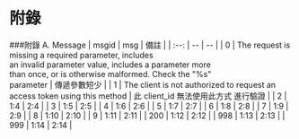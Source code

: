 # 附錄

###附錄 A. Message
| msgid | msg | 備註 |
| :--: | -- | -- |
| 0 | The request is missing a required parameter, includes<br> an invalid parameter value, includes a parameter more<br> than once, or is otherwise malformed. Check the "%s"<br> parameter | 傳遞參數短少 |
| 1 | The client is not authorized to request an access token using this method | 此 client_id 無法使用此方式 進行驗證 |
| 2 | 1:4 | 2:4 |
| 3 | 1:5 | 2:5 |
| 4 | 1:6 | 2:6 |
| 5 | 1:7 | 2:7 |
| 6 | 1:8 | 2:8 |
| 7 | 1:9 | 2:9 |
| 8 | 1:10 | 2:10 |
| 9 | 1:11 | 2:11 |
| 200 | 1:12 | 2:12 |
| 998 | 1:13 | 2:13 |
| 999 | 1:14 | 2:14 |
